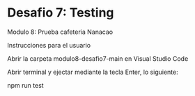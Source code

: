 # Desafio 7:  Testing

Modulo 8: Prueba cafeteria Nanacao

Instrucciones para el usuario

Abrir la carpeta modulo8-desafio7-main en Visual Studio Code

Abrir terminal y ejectar mediante la tecla Enter, lo siguiente:

npm run test

